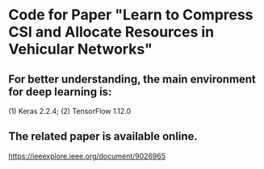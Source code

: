 
# Code for Paper "Learn to Compress CSI and Allocate Resources in Vehicular Networks"

## For better understanding, the main environment for deep learning is:
(1) Keras 2.2.4;
(2) TensorFlow 1.12.0 

## The related paper is available online. 
https://ieeexplore.ieee.org/document/9026965


